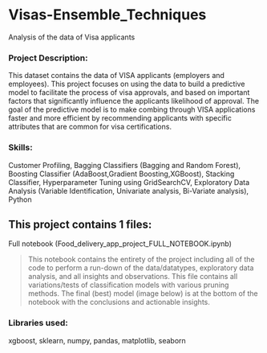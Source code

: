 # Visas-Ensemble_Techniques
Analysis of the data of Visa applicants

### Project Description:

This dataset contains the data of VISA applicants (employers and employees). This project focuses on using the data to build a predictive model to facilitate the process of visa approvals, and based on important factors that significantly influence the applicants likelihood of approval. The goal of the predictive model is to make combing through VISA applications faster and more efficient by recommending applicants with specific attributes that are common for visa certifications.

### Skills:

Customer Profiling, Bagging Classifiers (Bagging and Random Forest), Boosting Classifier (AdaBoost,Gradient Boosting,XGBoost), Stacking Classifier, Hyperparameter Tuning using GridSearchCV, Exploratory Data Analysis (Variable Identification, Univariate analysis, Bi-Variate analysis), Python

## This project contains 1 files:

Full notebook (Food_delivery_app_project_FULL_NOTEBOOK.ipynb)

> This notebook contains the entirety of the project including all of the code to perform a run-down of the data/datatypes, exploratory data analysis, and all insights and observations. This file contains all variations/tests of classification models with various pruning methods. The final (best) model (image below) is at the bottom of the notebook with the conclusions and actionable insights.

### Libraries used:

xgboost, sklearn, numpy, pandas, matplotlib, seaborn
